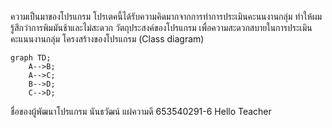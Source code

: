 ความเป็นมาของโปรแกรม โปรเตคนี้ได้รับความคิดมากจากการทำการประเมินคะนนงานกลุ่ม ทำให้ผมรู้สึกว่าการพิมมันช้าและไม่สะดวก
วัตถุประสงค์ของโปรแกรม เพื่อความสะดวกสบายในการประเมินคะแนนงานกลุ่ม
โครงสร้างของโปรแกรม (Class diagram)

```mermaid
graph TD;
    A-->B;
    A-->C;
    B-->D;
    C-->D;
```

ชื่อของผู้พัฒนาโปรแกรม นันธวัฒน์ แผ่ความดี 653540291-6
Hello Teacher
